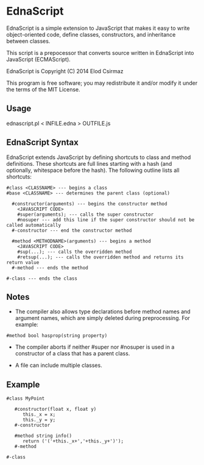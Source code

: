 # EdnaScript

EdnaScript is a simple extension to JavaScript that makes it
easy to write object-oriented code, define classes, constructors,
and inheritance between classes.

This script is a prepocessor that converts source written in
EdnaScript into JavaScript (ECMAScript).

EdnaScript is Copyright (C) 2014 Elod Csirmaz

This program is free software; you may redistribute it and/or modify
it under the terms of the MIT License.

## Usage

ednascript.pl < INFILE.edna > OUTFILE.js

## EdnaScript Syntax

EdnaScript extends JavaScript by defining shortcuts to class and method
definitions. These shortcuts are full lines starting with a hash
(and optionally, whitespace before the hash). The following outline
lists all shortcuts:

```
#class <CLASSNAME> --- begins a class
#base <CLASSNAME> --- determines the parent class (optional)

  #constructor(arguments) --- begins the constructor method
    <JAVASCRIPT CODE>
    #super(arguments); --- calls the super constructor
    #nosuper --- add this line if the super constructor should not be called automatically
  #-constructor --- end the constructor method

  #method <METHODNAME>(arguments) --- begins a method
    <JAVASCRIPT CODE>
    #sup(...); --- calls the overridden method
    #retsup(...); --- calls the overridden method and returns its return value
  #-method --- ends the method

#-class --- ends the class
```

## Notes

* The compiler also allows type declarations before method names and argument names,
which are simply deleted during preprocessing. For example:
```
#method bool hasprop(string property)
```

* The compiler aborts if neither #super nor #nosuper is used in a constructor
of a class that has a parent class.

* A file can include multiple classes.

## Example

```
#class MyPoint

   #constructor(float x, float y)
      this._x = x;
      this._y = y;
   #-constructor

   #method string info()
      return ('('+this._x+','+this._y+')');
   #-method

#-class
```